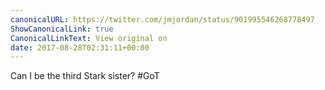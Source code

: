 ```yaml
---
canonicalURL: https://twitter.com/jmjordan/status/901995546268778497
ShowCanonicalLink: true
CanonicalLinkText: View original on
date: 2017-08-28T02:31:11+00:00
---
```

Can I be the third Stark sister? #GoT